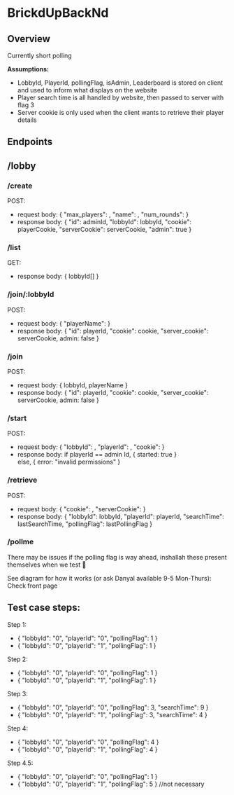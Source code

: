 # BrickdUpBackNd

## Overview

Currently short polling

**Assumptions:**
* LobbyId, PlayerId, pollingFlag, isAdmin, Leaderboard is stored on client and used to inform what displays on the website
* Player search time is all handled by website, then passed to server with flag 3
* Server cookie is only used when the client wants to retrieve their player details

## Endpoints
## /lobby

### /create
POST: 
* request body: { "max_players": , "name": , "num_rounds": }
* response body: { "id": adminId, "lobbyId": lobbyId, "cookie": playerCookie, "serverCookie": serverCookie, "admin": true }

### /list
GET: 
* response body: { lobbyId[] }

### /join/:lobbyId
POST: 
* request body: { "playerName": }
* response body: { "id": playerId, "cookie": cookie, "server_cookie": serverCookie, admin: false }

### /join
POST: 
* request body: { lobbyId, playerName }
* response body: { "id": playerId, "cookie": cookie, "server_cookie": serverCookie, admin: false }

### /start
POST: 
* request body: { "lobbyId": , "playerId": , "cookie": }
* response body: if playerId == admin Id, { started: true }  
  else, { error: "invalid permissions" }

### /retrieve
POST:
* request body: { "cookie": , "serverCookie": }
* response body: { "lobbyId": lobbyId, "playerId": playerId, "searchTime": lastSearchTime, "pollingFlag": lastPollingFlag }

### /pollme
There may be issues if the polling flag is way ahead, inshallah these present themselves when we test 🙏

See diagram for how it works (or ask Danyal available 9-5 Mon-Thurs):
Check front page

## Test case steps:
Step 1:
* { "lobbyId": "0", "playerId": "0", "pollingFlag": 1 }
* { "lobbyId": "0", "playerId": "1", "pollingFlag": 1 }

Step 2:
* { "lobbyId": "0", "playerId": "0", "pollingFlag": 1 }
* { "lobbyId": "0", "playerId": "1", "pollingFlag": 1 }

Step 3:
* { "lobbyId": "0", "playerId": "0", "pollingFlag": 3, "searchTime": 9 }
* { "lobbyId": "0", "playerId": "1", "pollingFlag": 3, "searchTime": 4 }

Step 4:
* { "lobbyId": "0", "playerId": "0", "pollingFlag": 4 }
* { "lobbyId": "0", "playerId": "1", "pollingFlag": 4 }

Step 4.5:
* { "lobbyId": "0", "playerId": "0", "pollingFlag": 1 }
* { "lobbyId": "0", "playerId": "1", "pollingFlag": 5 }  //not necessary
